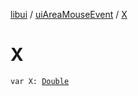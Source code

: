 [libui](../index.md) / [uiAreaMouseEvent](index.md) / [X](./-x.md)

# X

`var X: `[`Double`](https://kotlinlang.org/api/latest/jvm/stdlib/kotlin/-double/index.html)